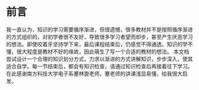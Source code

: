 # 前言
我一直认为，知识的学习需要循序渐进，但很遗憾，很多教材并不是按照循序渐进的方式组织的，对初学者很不友好，导致很多学习者望而却步，甚至产生厌恶学习的想法。即使咬着牙坚持学下来，最后课程结束后，仍感觉不得通透。知识的学不懂，很大程度是教材不好的缘故，因此萌生了写一个合适的教材的想法。 本文档尝试设计一个合理的知识划分方式，力求以渐进的方式讲解知识，步步深入，使其适合自学。每一节结束后，都会有知识检查，请通过知识检查后再接着往下学习。 在此感谢南方科技大学电子系蹇林旎老师，蹇老师的讲课浅显易懂，给我很大启发。
